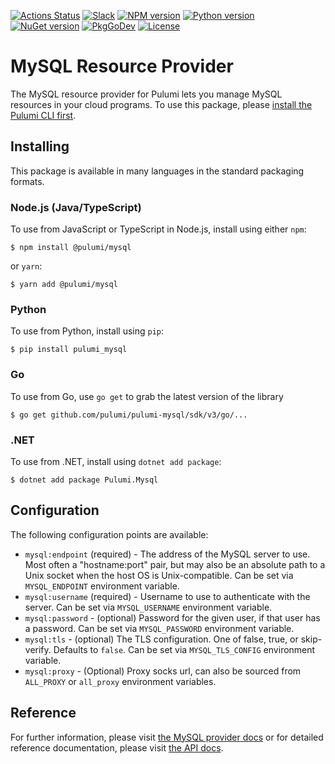 [![Actions Status](https://github.com/pulumi/pulumi-mysql/workflows/master/badge.svg)](https://github.com/pulumi/pulumi-mysql/actions)
[![Slack](http://www.pulumi.com/images/docs/badges/slack.svg)](https://slack.pulumi.com)
[![NPM version](https://badge.fury.io/js/%40pulumi%2Fmysql.svg)](https://www.npmjs.com/package/@pulumi/mysql)
[![Python version](https://badge.fury.io/py/pulumi-mysql.svg)](https://pypi.org/project/pulumi-mysql)
[![NuGet version](https://badge.fury.io/nu/pulumi.mysql.svg)](https://badge.fury.io/nu/pulumi.mysql)
[![PkgGoDev](https://pkg.go.dev/badge/github.com/pulumi/pulumi-mysql/sdk/v3/go)](https://pkg.go.dev/github.com/pulumi/pulumi-mysql/sdk/v3/go)
[![License](https://img.shields.io/npm/l/%40pulumi%2Fpulumi.svg)](https://github.com/pulumi/pulumi-mysql/blob/master/LICENSE)

# MySQL Resource Provider

The MySQL resource provider for Pulumi lets you manage MySQL resources in your cloud programs.  To use
this package, please [install the Pulumi CLI first](https://pulumi.io/).

## Installing

This package is available in many languages in the standard packaging formats.

### Node.js (Java/TypeScript)

To use from JavaScript or TypeScript in Node.js, install using either `npm`:

    $ npm install @pulumi/mysql

or `yarn`:

    $ yarn add @pulumi/mysql

### Python

To use from Python, install using `pip`:

    $ pip install pulumi_mysql

### Go

To use from Go, use `go get` to grab the latest version of the library

    $ go get github.com/pulumi/pulumi-mysql/sdk/v3/go/...

### .NET

To use from .NET, install using `dotnet add package`:

    $ dotnet add package Pulumi.Mysql

## Configuration

The following configuration points are available:

- `mysql:endpoint` (required) - The address of the MySQL server to use. Most often a "hostname:port" pair, but may also
  be an absolute path to a Unix socket when the host OS is Unix-compatible. Can be set via `MYSQL_ENDPOINT` environment variable.
- `mysql:username` (required) - Username to use to authenticate with the server. Can be set via `MYSQL_USERNAME` environment variable.
- `mysql:password` - (optional) Password for the given user, if that user has a password. Can be set via `MYSQL_PASSWORD` environment variable.
- `mysql:tls` - (optional) The TLS configuration. One of false, true, or skip-verify. Defaults to `false`. Can be set via
  `MYSQL_TLS_CONFIG` environment variable.
- `mysql:proxy` - (Optional) Proxy socks url, can also be sourced from `ALL_PROXY` or `all_proxy` environment variables.

## Reference

For further information, please visit [the MySQL provider docs](https://www.pulumi.com/docs/intro/cloud-providers/mysql) or for detailed reference documentation, please visit [the API docs](https://www.pulumi.com/docs/reference/pkg/mysql).
